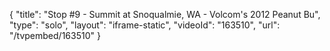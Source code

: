 {
    "title": "Stop #9 - Summit at Snoqualmie, WA - Volcom's 2012 Peanut Bu",
    "type": "solo",
    "layout": "iframe-static",
    "videoId": "163510",
    "url": "\/tvpembed\/163510"
}